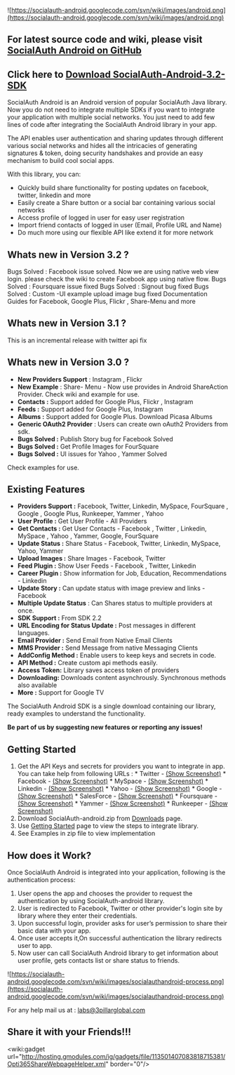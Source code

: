 ![https://socialauth-android.googlecode.com/svn/wiki/images/android.png](https://socialauth-android.googlecode.com/svn/wiki/images/android.png)

## For latest source code and wiki, please visit <a href='https://github.com/3pillarlabs/socialauth-android/'>SocialAuth Android on GitHub</a> ##

## Click here to <a href='http://sourceforge.net/projects/socialauth-android/files/'>Download SocialAuth-Android-3.2-SDK</a> ##


SocialAuth Android is an Android version of popular SocialAuth Java library. Now you do not need to integrate multiple SDKs if you want to integrate your application with multiple social networks.  You just need to add few lines of code after integrating the SocialAuth Android library in your app.


The API enables user authentication and sharing updates through different various social networks and hides all the intricacies of generating signatures & token, doing security handshakes and provide an easy mechanism to build cool social apps.



With this library, you can:

  * Quickly build share functionality for posting updates on facebook, twitter, linkedin and more
  * Easily create a Share button or a social bar containing various social networks
  * Access profile of logged in user for easy user registration
  * Import friend contacts of logged in user (Email, Profile URL and Name)
  * Do much more using our flexible API like extend it for more network


## Whats new in Version 3.2 ? ##

 Bugs Solved : Facebook issue solved. Now we are using native web view login. please check the wiki to create Facebook app using native flow.
 Bugs Solved : Foursquare issue fixed
 Bugs Solved : Signout bug fixed
 Bugs Solved : Custom -UI example upload image bug fixed
 Documentation Guides for Facebook, Google Plus, Flickr , Share-Menu and more

## Whats new in Version 3.1 ? ##
This is an incremental release with twitter api fix

## Whats new in Version 3.0 ? ##
  * **New Providers Support** : Instagram , Flickr
  * **New Example** : Share- Menu - Now use provides in Android ShareAction Provider. Check wiki and example for use.
  * **Contacts :** Support added for Google Plus, Flickr , Instagram
  * **Feeds    :** Support added for Google Plus, Instagram
  * **Albums   :** Support added for Google Plus. Download Picasa Albums
  * **Generic OAuth2 Provider** : Users can create own oAuth2 Providers from sdk.
  * **Bugs Solved :** Publish Story bug for Facebook Solved
  * **Bugs Solved :** Get Profile Images for FourSquare
  * **Bugs Solved :** UI issues for Yahoo , Yammer Solved

Check examples for use.

## Existing Features ##
  * **Providers Support :** Facebook, Twitter, Linkedin, MySpace, FourSquare , Google , Google Plus, Runkeeper, Yammer , Yahoo
  * **User Profile :** Get User Profile -  All Providers
  * **Get Contacts :** Get User Contacts - Facebook , Twitter , Linkedin, MySpace , Yahoo , Yammer, Google, FourSquare
  * **Update Status :** Share Status - Facebook, Twitter, Linkedin, MySpace, Yahoo, Yammer
  * **Upload Images :** Share Images - Facebook, Twitter
  * **Feed Plugin :** Show User Feeds - Facebook , Twitter, Linkedin
  * **Career Plugin :** Show information for Job, Education, Recommendations - Linkedin
  * **Update Story :** Can update status with image preview and links - Facebook
  * **Multiple Update Status** : Can Shares status to multiple providers at once.
  * **SDK Support :** From SDK 2.2
  * **URL Encoding for Status Update :** Post messages in different languages.
  * **Email Provider :** Send Email from Native Email Clients
  * **MMS Provider :** Send Message from native Messaging Clients
  * **AddConfig Method :** Enable users to keep keys and secrets in code.
  * **API Method :** Create custom api methods easily.
  * **Access Token:** Library saves access token of providers
  * **Downloading:** Downloads content asynchrously. Synchronous methods also available
  * **More :** Support for Google TV


The SocialAuth Android SDK is a single download containing our library, ready examples to understand the functionality.

**Be part of us by suggesting new features or reporting any issues!**

## Getting Started ##
  1. Get the API Keys and secrets for providers you want to integrate in app. You can take help from following URLs :
    * Twitter  - [(Show Screenshot)](Twitter.md)
    * Facebook - [(Show Screenshot)](Facebook.md)
    * MySpace  - [(Show Screenshot)](MySpace.md)
    * Linkedin - [(Show Screenshot)](Linkedin.md)
    * Yahoo      - [(Show Screenshot)](Yahoo.md)
    * Google     - [(Show Screenshot)](Google.md)
    * SalesForce - [(Show Screenshot)](SalesForce.md)
    * Foursquare - [(Show Screenshot)](Foursquare.md)
    * Yammer     - [(Show Screenshot)](Yammer.md)
    * Runkeeper  - [(Show Screenshot)](Runkeeper.md)
  1. Download SocialAuth-android.zip from [Downloads](http://code.google.com/p/socialauth-android/downloads/list) page.
  1. Use [Getting Started](http://code.google.com/p/socialauth-android/wiki/GettingStarted) page to view the steps to integrate library.
  1. See Examples in zip file to view implementation


## How does it Work? ##

Once SocialAuth Android is integrated into your application, following is the authentication process:

  1. User opens the app and chooses the provider to request the authentication by using SocialAuth-android library.
  1. User is redirected to Facebook, Twitter or other provider's login site by library where they enter their credentials.
  1. Upon successful login, provider asks for user’s permission to share their basic data with your app.
  1. Once user accepts it,On successful authentication the library redirects user to app.
  1. Now user can call SocialAuth Android library to get information about user profile, gets contacts list or share status to friends.

![https://socialauth-android.googlecode.com/svn/wiki/images/socialauthandroid-process.png](https://socialauth-android.googlecode.com/svn/wiki/images/socialauthandroid-process.png)


For any help mail us at : labs@3pillarglobal.com

## Share it with your Friends!!! ##
&lt;wiki:gadget url="http://hosting.gmodules.com/ig/gadgets/file/113501407083818715381/Opti365ShareWebpageHelper.xml" border="0"/&gt;